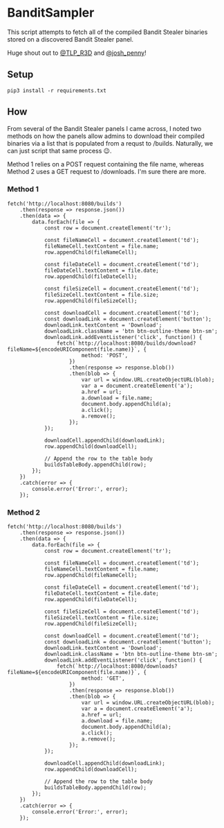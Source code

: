 # BanditSampler

This script attempts to fetch all of the compiled Bandit Stealer binaries stored on a discovered Bandit Stealer panel. 

Huge shout out to [@TLP_R3D](https://twitter.com/@TLP_R3D) and [@josh_penny](https://twitter.com/josh_penny)!

## Setup 

`pip3 install -r requirements.txt`

## How

From several of the Bandit Stealer panels I came across, I noted two methods on how the panels allow admins to download their compiled binaries via a list that is populated from a requst to /builds. Naturally, we can just script that same process 😉. 

Method 1 relies on a POST request containing the file name, whereas Method 2 uses a GET request to /downloads. I'm sure there are more.

### Method 1

```
fetch('http://localhost:8080/builds')
	.then(response => response.json())
	.then(data => {
		data.forEach(file => {
			const row = document.createElement('tr');

			const fileNameCell = document.createElement('td');
			fileNameCell.textContent = file.name;
			row.appendChild(fileNameCell);

			const fileDateCell = document.createElement('td');
			fileDateCell.textContent = file.date;
			row.appendChild(fileDateCell);

			const fileSizeCell = document.createElement('td');
			fileSizeCell.textContent = file.size;
			row.appendChild(fileSizeCell);

			const downloadCell = document.createElement('td');
			const downloadLink = document.createElement('button');
			downloadLink.textContent = 'Download';
			downloadLink.className = 'btn btn-outline-theme btn-sm';
			downloadLink.addEventListener('click', function() {
				fetch(`http://localhost:8080/builds/download?fileName=${encodeURIComponent(file.name)}`, {
						method: 'POST',
					})
					.then(response => response.blob())
					.then(blob => {
						var url = window.URL.createObjectURL(blob);
						var a = document.createElement('a');
						a.href = url;
						a.download = file.name;
						document.body.appendChild(a);
						a.click();
						a.remove();
					});
			});

			downloadCell.appendChild(downloadLink);
			row.appendChild(downloadCell);

			// Append the row to the table body
			buildsTableBody.appendChild(row);
		});
	})
	.catch(error => {
		console.error('Error:', error);
	});
```

### Method 2

```
fetch('http://localhost:8080/builds')
	.then(response => response.json())
	.then(data => {
		data.forEach(file => {
			const row = document.createElement('tr');

			const fileNameCell = document.createElement('td');
			fileNameCell.textContent = file.name;
			row.appendChild(fileNameCell);

			const fileDateCell = document.createElement('td');
			fileDateCell.textContent = file.date;
			row.appendChild(fileDateCell);

			const fileSizeCell = document.createElement('td');
			fileSizeCell.textContent = file.size;
			row.appendChild(fileSizeCell);

			const downloadCell = document.createElement('td');
			const downloadLink = document.createElement('button');
			downloadLink.textContent = 'Download';
			downloadLink.className = 'btn btn-outline-theme btn-sm';
			downloadLink.addEventListener('click', function() {
				fetch(`http://localhost:8080/downloads?fileName=${encodeURIComponent(file.name)}`, {
						method: 'GET',
					})
					.then(response => response.blob())
					.then(blob => {
						var url = window.URL.createObjectURL(blob);
						var a = document.createElement('a');
						a.href = url;
						a.download = file.name;
						document.body.appendChild(a);
						a.click();
						a.remove();
					});
			});

			downloadCell.appendChild(downloadLink);
			row.appendChild(downloadCell);

			// Append the row to the table body
			buildsTableBody.appendChild(row);
		});
	})
	.catch(error => {
		console.error('Error:', error);
	});
```